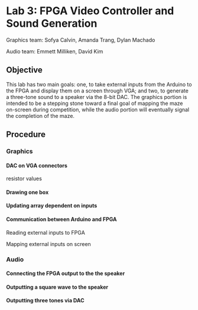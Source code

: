 # Lab 3: FPGA Video Controller and Sound Generation
Graphics team: Sofya Calvin, Amanda Trang, Dylan Machado

Audio team: Emmett Milliken, David Kim

## Objective 
This lab has two main goals: one, to take external inputs from the Arduino to the FPGA and display them on a screen through VGA; and two, to generate a three-tone sound to a speaker via the 8-bit DAC. The graphics portion is intended to be a stepping stone toward a final goal of mapping the maze on-screen during competition, while the audio portion will eventually signal the completion of the maze.

## Procedure

### Graphics
#### DAC on VGA connectors
resistor values
#### Drawing one box
#### Updating array dependent on inputs
#### Communication between Arduino and FPGA

Reading external inputs to FPGA

Mapping external inputs on screen

### Audio
#### Connecting the FPGA output to the the speaker
#### Outputting a square wave to the speaker
#### Outputting three tones via DAC
